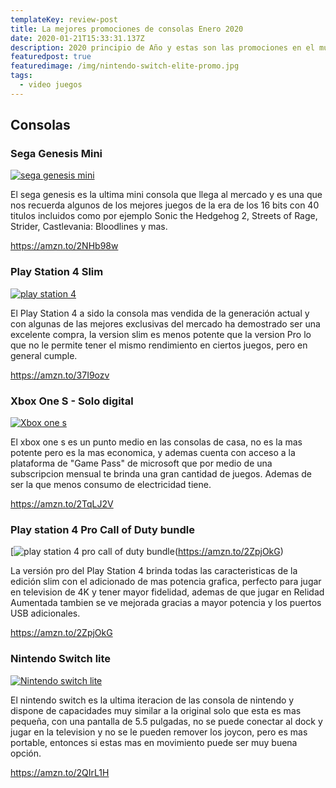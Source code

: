 ```yaml
---
templateKey: review-post
title: La mejores promociones de consolas Enero 2020
date: 2020-01-21T15:33:31.137Z
description: 2020 principio de Año y estas son las promociones en el mundo de las consolas
featuredpost: true
featuredimage: /img/nintendo-switch-elite-promo.jpg
tags:
  - video juegos
---
```

## Consolas

### Sega Genesis Mini

[![sega genesis mini](/img/sega-genesis-mini-promo.jpg "Sega genesis mini")](https://amzn.to/2NHb98w)

El sega genesis es la ultima mini consola que llega al mercado y es una que nos recuerda algunos de los mejores juegos de la era de los 16 bits con 40 titulos incluidos como por ejemplo Sonic the Hedgehog 2, Streets of Rage, Strider, Castlevania: Bloodlines y mas.

<https://amzn.to/2NHb98w>


### Play Station 4 Slim

[![play station 4](/img/ps4-slim-promo.jpg "Play station 4")](https://amzn.to/37I9ozv)

El Play Station 4 a sido la consola mas vendida de la generación actual y con algunas de las mejores exclusivas del mercado ha demostrado ser una excelente compra, la version slim es menos potente que la version Pro lo que no le permite tener el mismo rendimiento en ciertos juegos, pero en general cumple.

<https://amzn.to/37I9ozv>

### Xbox One S - Solo digital

[![Xbox one s](/img/xbox-one-s-all-digital-promo.jpg "xbox one s")](https://amzn.to/2TqLJ2V)

El xbox one s es un punto medio en las consolas de casa, no es la mas potente pero es la mas economica, y ademas cuenta con acceso a la plataforma de "Game Pass" de microsoft que por medio de una subscripcion mensual te brinda una gran cantidad de juegos. Ademas de ser la que menos consumo de electricidad tiene.

<https://amzn.to/2TqLJ2V>

### Play station 4 Pro Call of Duty bundle

[![play station 4 pro call of duty bundle](/img/ps4-pro-bundle-promo.png "play station ]4 pro call of duty bundle")(https://amzn.to/2ZpjOkG)

La versión pro del Play Station 4 brinda todas las caracteristicas de la edición slim con el adicionado de mas potencia grafica, perfecto para jugar en television de 4K y tener mayor fidelidad, ademas de que jugar en Relidad Aumentada tambien se ve mejorada gracias a mayor potencia y los puertos USB adicionales.

<https://amzn.to/2ZpjOkG>

### Nintendo Switch lite
[![Nintendo switch lite](/img/nintendo-switch-elite-promo.jpg "Nintendo switch lite")](https://amzn.to/2QIrL1H)

El nintendo switch es la ultima iteracion de las consola de nintendo y dispone de capacidades muy similar a la original solo que esta es mas pequeña, con una pantalla de 5.5 pulgadas, no se puede conectar al dock y jugar en la television y no se le pueden remover los joycon, pero es mas portable, entonces si estas mas en movimiento puede ser muy buena opción.

<https://amzn.to/2QIrL1H>